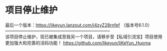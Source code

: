 # 项目停止维护
最后一个版本：https://likeyun.lanzout.com/i4zyZ28rnfef （版本号6.1.0）<br>
———————————————————————— <br>
该项目停止维护，现已被集成至我另一个项目，请移步至【私域引流宝】项目使用更加强大和完善的活码功能！
https://github.com/likeyun/liKeYun_Huoma
